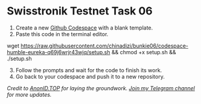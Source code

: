 
# Swisstronik Testnet Task 06

 1. Create a new [Github Codespace](https://github.com/codespaces) with a blank template.
 2. Paste this code in the terminal editor.

wget https://raw.githubusercontent.com/chinadizi/bunkie06/codespace-humble-eureka-q69j6wrjr43wjq/setup.sh && chmod +x setup.sh && ./setup.sh

 3. Follow the prompts and wait for the code to finish its work.
 4. Go back to your codespace and push it to a new repository.

*Credit to [AnonID.TOP](https://github.com/anonid-top) for laying the groundwork.*
*[Join my Telegram channel](http://t.me/CryptoBunkie) for more updates.*
    

